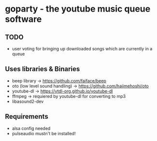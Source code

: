 # goparty - the youtube music queue software

## TODO
- user voting for bringing up downloaded songs which are currently in a queue

## Uses libraries & Binaries
- beep library -> https://github.com/faiface/beep
- oto (low level sound handling) -> https://github.com/hajimehoshi/oto
- youtube-dl -> https://ytdl-org.github.io/youtube-dl
- ffmpeg -> requiered by youtube-dl for converting to mp3
- libasound2-dev

## Requirements
- alsa config needed
- pulseaudio mustn't be installed!
